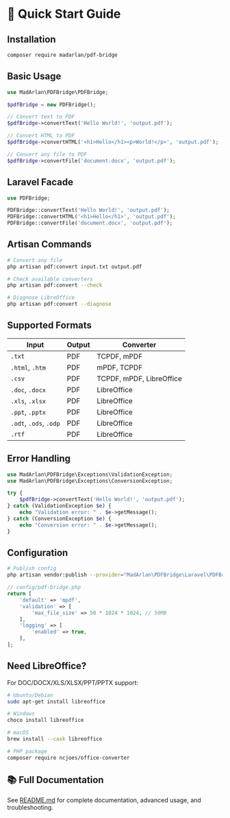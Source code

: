 # 🚀 Quick Start Guide

## Installation

```bash
composer require madarlan/pdf-bridge
```

## Basic Usage

```php
use MadArlan\PDFBridge\PDFBridge;

$pdfBridge = new PDFBridge();

// Convert text to PDF
$pdfBridge->convertText('Hello World!', 'output.pdf');

// Convert HTML to PDF
$pdfBridge->convertHTML('<h1>Hello</h1><p>World!</p>', 'output.pdf');

// Convert any file to PDF
$pdfBridge->convertFile('document.docx', 'output.pdf');
```

## Laravel Facade

```php
use PDFBridge;

PDFBridge::convertText('Hello World!', 'output.pdf');
PDFBridge::convertHTML('<h1>Hello</h1>', 'output.pdf');
PDFBridge::convertFile('document.docx', 'output.pdf');
```

## Artisan Commands

```bash
# Convert any file
php artisan pdf:convert input.txt output.pdf

# Check available converters
php artisan pdf:convert --check

# Diagnose LibreOffice
php artisan pdf:convert --diagnose
```

## Supported Formats

| Input | Output | Converter |
|-------|--------|-----------|
| `.txt` | PDF | TCPDF, mPDF |
| `.html`, `.htm` | PDF | mPDF, TCPDF |
| `.csv` | PDF | TCPDF, mPDF, LibreOffice |
| `.doc`, `.docx` | PDF | LibreOffice |
| `.xls`, `.xlsx` | PDF | LibreOffice |
| `.ppt`, `.pptx` | PDF | LibreOffice |
| `.odt`, `.ods`, `.odp` | PDF | LibreOffice |
| `.rtf` | PDF | LibreOffice |

## Error Handling

```php
use MadArlan\PDFBridge\Exceptions\ValidationException;
use MadArlan\PDFBridge\Exceptions\ConversionException;

try {
    $pdfBridge->convertText('Hello World!', 'output.pdf');
} catch (ValidationException $e) {
    echo "Validation error: " . $e->getMessage();
} catch (ConversionException $e) {
    echo "Conversion error: " . $e->getMessage();
}
```

## Configuration

```bash
# Publish config
php artisan vendor:publish --provider="MadArlan\PDFBridge\Laravel\PDFBridgeServiceProvider"
```

```php
// config/pdf-bridge.php
return [
    'default' => 'mpdf',
    'validation' => [
        'max_file_size' => 50 * 1024 * 1024, // 50MB
    ],
    'logging' => [
        'enabled' => true,
    ],
];
```

## Need LibreOffice?

For DOC/DOCX/XLS/XLSX/PPT/PPTX support:

```bash
# Ubuntu/Debian
sudo apt-get install libreoffice

# Windows
choco install libreoffice

# macOS
brew install --cask libreoffice

# PHP package
composer require ncjoes/office-converter
```

## 📚 Full Documentation

See [README.md](README.md) for complete documentation, advanced usage, and troubleshooting.
